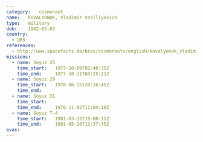 ```yaml
---
category:	cosmonaut
name:	KOVALYONOK, Vladimir Vasiliyevich 
type:	military
dob:	1942-03-03
country:
  - URS
references:
  - http://www.spacefacts.de/bios/cosmonauts/english/kovalyonok_vladimir.htm
missions:
  - name: Soyuz 25
    time_start:   1977-10-09T02:40:35Z
    time_end:     1977-10-11T03:25:21Z
  - name: Soyuz 29
    time_start:   1978-06-15T20:16:45Z
    time_end:     
  - name: Soyuz 31
    time_start:   
    time_end:     1978-11-02T11:04:18Z
  - name: Soyuz T-4
    time_start:   1981-03-12T19:00:11Z
    time_end:     1981-05-26T12:37:35Z
evas:
---
```

